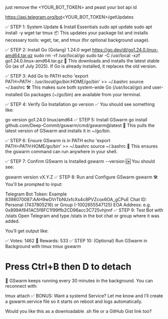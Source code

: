 just remove the <YOUR_BOT_TOKEN> and peast your bot api id

https://api.telegram.org/bot<YOUR_BOT_TOKEN>/getUpdates

✅ STEP 1: System Update & Install Essentials
sudo apt update
sudo apt install -y wget tar tmux
📦 This updates your package list and installs necessary tools: wget, tar, and tmux (for optional background usage).

✅ STEP 2: Install Go (Golang) 1.24.0
wget https://go.dev/dl/go1.24.0.linux-amd64.tar.gz
sudo rm -rf /usr/local/go
sudo tar -C /usr/local -xzf go1.24.0.linux-amd64.tar.gz
🧰 This downloads and installs the latest stable Go (as of July 2025). If Go is already installed, it replaces the old version.

✅ STEP 3: Add Go to PATH
echo 'export PATH=$PATH:/usr/local/go/bin:$HOME/go/bin' >> ~/.bashrc
source ~/.bashrc
🛠 This makes sure both system-wide Go (/usr/local/go) and user-installed Go packages (~/go/bin) are available from your terminal.

✅ STEP 4: Verify Go Installation
go version
✅ You should see something like:

go version go1.24.0 linux/amd64
✅ STEP 5: Install GSwarm
go install github.com/Deep-Commit/gswarm/cmd/gswarm@latest
📡 This pulls the latest version of GSwarm and installs it in ~/go/bin.

✅ STEP 6: Ensure GSwarm is in PATH
echo 'export PATH=$PATH:$HOME/go/bin' >> ~/.bashrc
source ~/.bashrc
🧭 This ensures the gswarm command can run anywhere in your shell.

✅ STEP 7: Confirm GSwarm is Installed
gswarm --version
🆗 You should see:

gswarm version vX.Y.Z
✅ STEP 8: Run and Configure GSwarm
gswarm
🛠️ You'll be prompted to input:

Telegram Bot Token: Example 8398070087:AAH9wDVrTbNUxfcXs4c8PVZcox6OA_gCPuE
Chat ID: Personal (7437805216) or Group (-1002655547125)
EOA Address: e.g. 0x899Af841AC5f8FC1f99ffb2CD96acc3C725vhjnnf
✅ STEP 9: Test Bot with /stats
Open Telegram and type /stats in the bot chat or group where it was added.

You’ll get output like:

✅ Votes: 1462
🎁 Rewards: 533
✅ STEP 10: (Optional) Run GSwarm in Background with tmux
tmux
gswarm
# Press Ctrl+B then D to detach
🔄 GSwarm keeps running every 30 minutes in the background. You can reconnect with:

tmux attach
✅ BONUS: Want a systemd Service?
Let me know and I’ll create a gswarm.service file so it starts on reboot and logs automatically.

Would you like this as a downloadable .sh file or a GitHub Gist link too?


